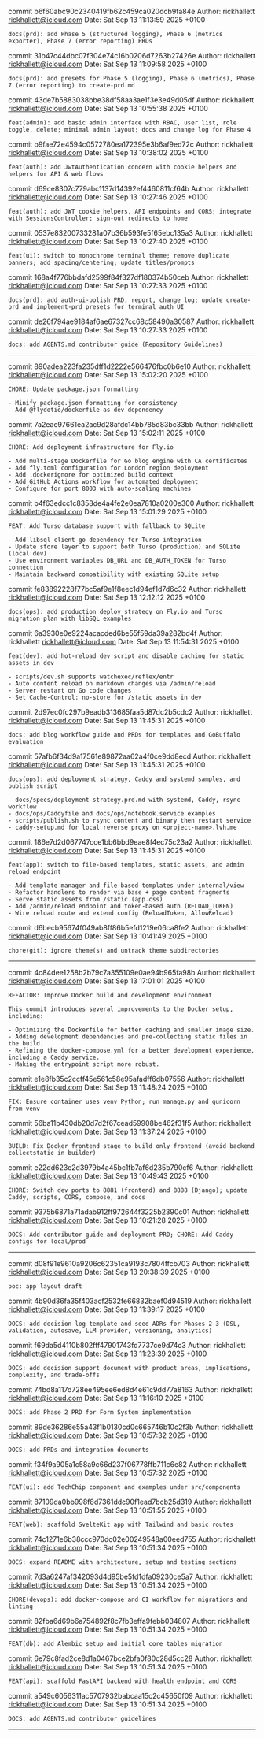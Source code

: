 commit b6f60abc90c2340419fb62c459ca020dcb9fa84e
Author: rickhallett <rickhallett@icloud.com>
Date:   Sat Sep 13 11:13:59 2025 +0100

    docs(prd): add Phase 5 (structured logging), Phase 6 (metrics exporter), Phase 7 (error reporting) PRDs

commit 31b47c44dbc07f304e74c16b0206d7263b27426e
Author: rickhallett <rickhallett@icloud.com>
Date:   Sat Sep 13 11:09:58 2025 +0100

    docs(prd): add presets for Phase 5 (logging), Phase 6 (metrics), Phase 7 (error reporting) to create-prd.md

commit 43de7b5883038bbe38df58aa3ae1f3e3e49d05df
Author: rickhallett <rickhallett@icloud.com>
Date:   Sat Sep 13 10:55:38 2025 +0100

    feat(admin): add basic admin interface with RBAC, user list, role toggle, delete; minimal admin layout; docs and change log for Phase 4

commit b9fae72e4594c0572780ea172395e3b6af9ed72c
Author: rickhallett <rickhallett@icloud.com>
Date:   Sat Sep 13 10:38:02 2025 +0100

    feat(auth): add JwtAuthentication concern with cookie helpers and helpers for API & web flows

commit d69ce8307c779abc1137d14392ef4460811cf64b
Author: rickhallett <rickhallett@icloud.com>
Date:   Sat Sep 13 10:27:46 2025 +0100

    feat(auth): add JWT cookie helpers, API endpoints and CORS; integrate with SessionsController; sign-out redirects to home

commit 0537e83200733281a07b36b593fe5f65ebc135a3
Author: rickhallett <rickhallett@icloud.com>
Date:   Sat Sep 13 10:27:40 2025 +0100

    feat(ui): switch to monochrome terminal theme; remove duplicate banners; add spacing/centering; update titles/prompts

commit 168a4f776bbdafd2599f84f327df180374b50ceb
Author: rickhallett <rickhallett@icloud.com>
Date:   Sat Sep 13 10:27:33 2025 +0100

    docs(prd): add auth-ui-polish PRD, report, change log; update create-prd and implement-prd presets for terminal auth UI

commit de26f794ae9184af6ae67327cc68c58490a30587
Author: rickhallett <rickhallett@icloud.com>
Date:   Sat Sep 13 10:27:33 2025 +0100

    docs: add AGENTS.md contributor guide (Repository Guidelines)

---

commit 890adea223fa235dff1d2222e566476fbc0b6e10
Author: rickhallett <rickhallett@icloud.com>
Date:   Sat Sep 13 15:02:20 2025 +0100

    CHORE: Update package.json formatting
    
    - Minify package.json formatting for consistency
    - Add @flydotio/dockerfile as dev dependency

commit 7a2eae97661ea2ac9d28afdc14bb785d83bc33bb
Author: rickhallett <rickhallett@icloud.com>
Date:   Sat Sep 13 15:02:11 2025 +0100

    CHORE: Add deployment infrastructure for Fly.io
    
    - Add multi-stage Dockerfile for Go blog engine with CA certificates
    - Add fly.toml configuration for London region deployment
    - Add .dockerignore for optimized build context
    - Add GitHub Actions workflow for automated deployment
    - Configure for port 8003 with auto-scaling machines

commit b4f63edcc1c8358de4a4fe2e0ea7810a0200e300
Author: rickhallett <rickhallett@icloud.com>
Date:   Sat Sep 13 15:01:29 2025 +0100

    FEAT: Add Turso database support with fallback to SQLite
    
    - Add libsql-client-go dependency for Turso integration
    - Update store layer to support both Turso (production) and SQLite (local dev)
    - Use environment variables DB_URL and DB_AUTH_TOKEN for Turso connection
    - Maintain backward compatibility with existing SQLite setup

commit fe83892228f77bc5af9e1f8eec1d94ef1d7d6c32
Author: rickhallett <rickhallett@icloud.com>
Date:   Sat Sep 13 12:12:12 2025 +0100

    docs(ops): add production deploy strategy on Fly.io and Turso migration plan with libSQL examples

commit 6a3930e0e9224acacded6be55f59da39a282bd4f
Author: rickhallett <rickhallett@icloud.com>
Date:   Sat Sep 13 11:54:31 2025 +0100

    feat(dev): add hot-reload dev script and disable caching for static assets in dev
    
    - scripts/dev.sh supports watchexec/reflex/entr
    - Auto content reload on markdown changes via /admin/reload
    - Server restart on Go code changes
    - Set Cache-Control: no-store for /static assets in dev

commit 2d97ec0fc297b9eadb313685faa5d87dc2b5cdc2
Author: rickhallett <rickhallett@icloud.com>
Date:   Sat Sep 13 11:45:31 2025 +0100

    docs: add blog workflow guide and PRDs for templates and GoBuffalo evaluation

commit 57afb6f34d9a17561e89872aa62a4f0ce9dd8ecd
Author: rickhallett <rickhallett@icloud.com>
Date:   Sat Sep 13 11:45:31 2025 +0100

    docs(ops): add deployment strategy, Caddy and systemd samples, and publish script
    
    - docs/specs/deployment-strategy.prd.md with systemd, Caddy, rsync workflow
    - docs/ops/Caddyfile and docs/ops/notebook.service examples
    - scripts/publish.sh to rsync content and binary then restart service
    - caddy-setup.md for local reverse proxy on <project-name>.lvh.me

commit 186e7d2d067747cce1bb6bbd9eae8f4ec75c23a2
Author: rickhallett <rickhallett@icloud.com>
Date:   Sat Sep 13 11:45:31 2025 +0100

    feat(app): switch to file-based templates, static assets, and admin reload endpoint
    
    - Add template manager and file-based templates under internal/view
    - Refactor handlers to render via base + page content fragments
    - Serve static assets from /static (app.css)
    - Add /admin/reload endpoint and token-based auth (RELOAD_TOKEN)
    - Wire reload route and extend config (ReloadToken, AllowReload)

commit d6becb95674f049ab8ff86b5efd1219e06ca8fe2
Author: rickhallett <rickhallett@icloud.com>
Date:   Sat Sep 13 10:41:49 2025 +0100

    chore(git): ignore theme(s) and untrack theme subdirectories

---

commit 4c84dee1258b2b79c7a355109e0ae94b965fa98b
Author: rickhallett <rickhallett@icloud.com>
Date:   Sat Sep 13 17:01:01 2025 +0100

    REFACTOR: Improve Docker build and development environment
    
    This commit introduces several improvements to the Docker setup, including:
    
    - Optimizing the Dockerfile for better caching and smaller image size.
    - Adding development dependencies and pre-collecting static files in the build.
    - Refining the docker-compose.yml for a better development experience, including a Caddy service.
    - Making the entrypoint script more robust.

commit e1e8fb35c2ccff45e561c58e95afadff6db07556
Author: rickhallett <rickhallett@icloud.com>
Date:   Sat Sep 13 11:48:24 2025 +0100

    FIX: Ensure container uses venv Python; run manage.py and gunicorn from venv

commit 56ba11b430db20d7d2f67cead59908be462f31f5
Author: rickhallett <rickhallett@icloud.com>
Date:   Sat Sep 13 11:37:24 2025 +0100

    BUILD: Fix Docker frontend stage to build only frontend (avoid backend collectstatic in builder)

commit e22dd623c2d3979b4a45bc1fb7af6d235b790cf6
Author: rickhallett <rickhallett@icloud.com>
Date:   Sat Sep 13 10:49:43 2025 +0100

    CHORE: Switch dev ports to 8881 (frontend) and 8888 (Django); update Caddy, scripts, CORS, compose, and docs

commit 9375b6871a71adab912ff972644f3225b2390c01
Author: rickhallett <rickhallett@icloud.com>
Date:   Sat Sep 13 10:21:28 2025 +0100

    DOCS: Add contributor guide and deployment PRD; CHORE: Add Caddy configs for local/prod

---

commit d08f91e9610a9206c62351ca9193c7804ffcb703
Author: rickhallett <rickhallett@icloud.com>
Date:   Sat Sep 13 20:38:39 2025 +0100

    poc: app layout draft

commit 4b90d36fa35f403acf2532fe66832baef0d94519
Author: rickhallett <rickhallett@icloud.com>
Date:   Sat Sep 13 11:39:17 2025 +0100

    DOCS: add decision log template and seed ADRs for Phases 2–3 (DSL, validation, autosave, LLM provider, versioning, analytics)

commit f69da5d4110b802fff47901743fd7737ce9d74c3
Author: rickhallett <rickhallett@icloud.com>
Date:   Sat Sep 13 11:23:39 2025 +0100

    DOCS: add decision support document with product areas, implications, complexity, and trade-offs

commit 74bd8a117d728ee495ee6ed8d4e61c9dd77a8163
Author: rickhallett <rickhallett@icloud.com>
Date:   Sat Sep 13 11:16:10 2025 +0100

    DOCS: add Phase 2 PRD for Form System implementation

commit 89de36286e55a43f1b0130cd0c665746b10c2f3b
Author: rickhallett <rickhallett@icloud.com>
Date:   Sat Sep 13 10:57:32 2025 +0100

    DOCS: add PRDs and integration documents

commit f34f9a905a1c58a9c66d237f06778ffb711c6e82
Author: rickhallett <rickhallett@icloud.com>
Date:   Sat Sep 13 10:57:32 2025 +0100

    FEAT(ui): add TechChip component and examples under src/components

commit 87109da0bb998f8d7361ddc90f1ead7bcb25d319
Author: rickhallett <rickhallett@icloud.com>
Date:   Sat Sep 13 10:51:55 2025 +0100

    FEAT(web): scaffold SvelteKit app with Tailwind and basic routes

commit 74c1271e6b38ccc970dc02e00249548a00eed755
Author: rickhallett <rickhallett@icloud.com>
Date:   Sat Sep 13 10:51:34 2025 +0100

    DOCS: expand README with architecture, setup and testing sections

commit 7d3a6247af342093d4d95be5fd1dfa09230ce5a7
Author: rickhallett <rickhallett@icloud.com>
Date:   Sat Sep 13 10:51:34 2025 +0100

    CHORE(devops): add docker-compose and CI workflow for migrations and linting

commit 82fba6d69b6a754892f8c7fb3effa9febb034807
Author: rickhallett <rickhallett@icloud.com>
Date:   Sat Sep 13 10:51:34 2025 +0100

    FEAT(db): add Alembic setup and initial core tables migration

commit 6e79c8fad2ce8d1a0467bce2bfa0f80c28d5cc28
Author: rickhallett <rickhallett@icloud.com>
Date:   Sat Sep 13 10:51:34 2025 +0100

    FEAT(api): scaffold FastAPI backend with health endpoint and CORS

commit a549c6056311ac5707932babcaa15c2c45650f09
Author: rickhallett <rickhallett@icloud.com>
Date:   Sat Sep 13 10:51:34 2025 +0100

    DOCS: add AGENTS.md contributor guidelines

---
